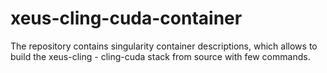 # xeus-cling-cuda-container
The repository contains singularity container descriptions, which allows to build the xeus-cling - cling-cuda stack from source with few commands.
